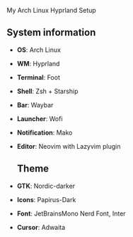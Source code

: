 My Arch Linux Hyprland Setup

## System information
- **OS**: Arch Linux
- **WM**: Hyprland
- **Terminal**: Foot
- **Shell**: Zsh + Starship
-  **Bar**: Waybar
- **Launcher**: Wofi
- **Notification**: Mako
- **Editor**: Neovim with Lazyvim plugin

  ## Theme
- **GTK**: Nordic-darker
- **Icons**: Papirus-Dark
- **Font**: JetBrainsMono Nerd Font, Inter
- **Cursor**: Adwaita



